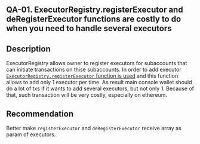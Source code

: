 ## QA-01. ExecutorRegistry.registerExecutor and deRegisterExecutor functions are costly to do when you need to handle several executors
## Description
ExecutorRegistry allows owner to register executors for subaccounts that can initiate transactions on thise subaccounts. In order to add executor [`ExecutorRegistry.registerExecutor` function is used](https://github.com/code-423n4/2023-10-brahma/blob/main/contracts/src/core/registries/ExecutorRegistry.sol#L38-L44) and this function allows to add only 1 executor per time. As result main console wallet should do a lot of txs if it wants to add several executors, but not only 1. Because of that, such transaction will be very costly, especially on ethereum.
## Recommendation
Better make `registerExecutor` and `deRegisterExecutor` receive array as param of executors.